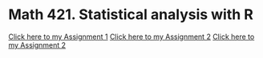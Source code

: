 # Math 421. Statistical analysis with R

[Click here to my Assignment 1](Assignment1.html)
[Click here to my Assignment 2](assignment2.html)
[Click here to my Assignment 2](assignment3.html)
